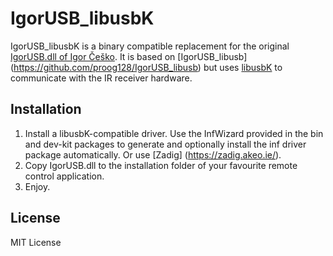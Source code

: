 # IgorUSB_libusbK

IgorUSB_libusbK is a binary compatible replacement for the original [IgorUSB.dll of Igor Češko](http://www.cesko.host.sk/IgorPlugUSB/IgorPlug-USB%20%28AVR%29_eng.htm). It is based on  [IgorUSB_libusb] (https://github.com/proog128/IgorUSB_libusb) but uses [libusbK](http://sourceforge.net/projects/libusbk/) to communicate with the IR receiver hardware.

## Installation
1. Install a libusbK-compatible driver. Use the InfWizard provided in the bin and dev-kit packages to generate and optionally install the inf driver package automatically. Or use [Zadig] (https://zadig.akeo.ie/).
2. Copy IgorUSB.dll to the installation folder of your favourite remote control application.
3. Enjoy.

## License

MIT License
